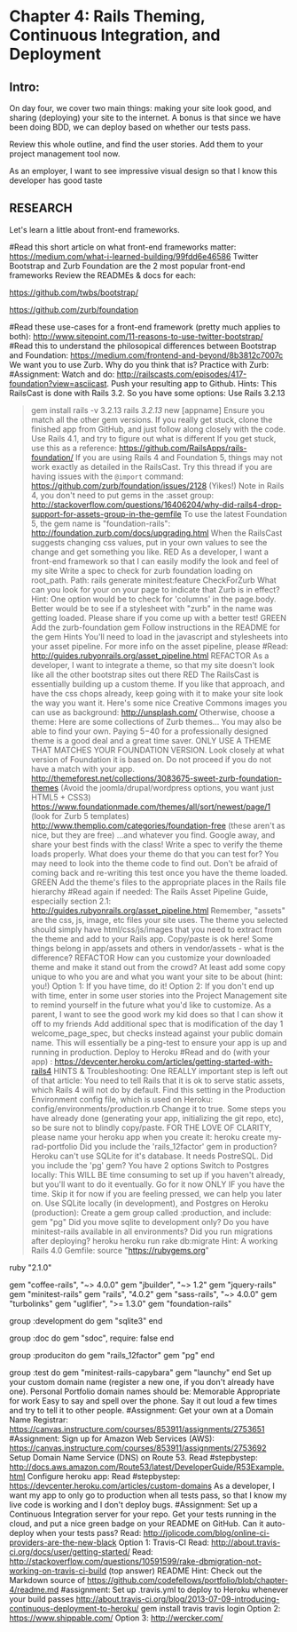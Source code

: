 # Chapter 4: Rails Theming, Continuous Integration, and Deployment

## Intro:
On day four, we cover two main things: making your site look good, and sharing (deploying) your site to the internet. A bonus is that since we have been doing BDD, we can deploy based on whether our tests pass.

Review this whole outline, and find the user stories. Add them to your project management tool now.

As an employer, I want to see impressive visual design so that I know this developer has good taste

## RESEARCH
Let's learn a little about front-end frameworks.

#Read this short article on what front-end frameworks matter: https://medium.com/what-i-learned-building/99fdd6e46586
Twitter Bootstrap and Zurb Foundation are the 2 most popular front-end frameworks
Review the READMEs & docs for each:

https://github.com/twbs/bootstrap/

https://github.com/zurb/foundation

#Read these use-cases for a front-end framework (pretty much applies to both): http://www.sitepoint.com/11-reasons-to-use-twitter-bootstrap/
#Read this to understand the philosopical differences between Bootstrap and Foundation: https://medium.com/frontend-and-beyond/8b3812c7007c
We want you to use Zurb. Why do you think that is?
Practice with Zurb:
#Assignment: Watch and do: http://railscasts.com/episodes/417-foundation?view=asciicast. Push your resulting app to Github.
Hints:
This RailsCast is done with Rails 3.2. So you have some options:
Use Rails 3.2.13
> gem install rails -v 3.2.13
> rails _3.2.13_ new [appname]
Ensure you match all the other gem versions.
If you really get stuck, clone the finished app from GitHub, and just follow along closely with the code.
Use Rails 4.1, and try to figure out what is different
If you get stuck, use this as a reference: https://github.com/RailsApps/rails-foundation/
If you are using Rails 4 and Foundation 5, things may not work exactly as detailed in the RailsCast. Try this thread if you are having issues with the `@import` command: https://github.com/zurb/foundation/issues/2128 (Yikes!)
Note in Rails 4, you don't need to put gems in the :asset group: http://stackoverflow.com/questions/16406204/why-did-rails4-drop-support-for-assets-group-in-the-gemfile
To use the latest Foundation 5, the gem name is "foundation-rails": http://foundation.zurb.com/docs/upgrading.html
When the RailsCast suggests changing css values, put in your own values to see the change and get something you like.
RED
As a developer, I want a front-end framework so that I can easily modify the look and feel of my site
Write a spec to check for zurb foundation loading on root_path.
Path:
rails generate minitest:feature CheckForZurb
What can you look for your on your page to indicate that Zurb is in effect?
Hint:
One option would be to check for 'columns' in the page.body.
Better would be to see if a stylesheet with "zurb" in the name was getting loaded.
Please share if you come up with a better test!
GREEN
Add the zurb-foundation gem
Follow instructions in the README for the gem
Hints
You'll need to load in the javascript and stylesheets into your asset pipeline.
For more info on the asset pipeline, please #Read: http://guides.rubyonrails.org/asset_pipeline.html
REFACTOR
As a developer, I want to integrate a theme, so that my site doesn't look like all the other bootstrap sites out there
RED
The RailsCast is essentially building up a custom theme. If you like that approach, and have the css chops already, keep going with it to make your site look the way you want it.
Here's some nice Creative Commons images you can use as background: http://unsplash.com/
Otherwise, choose a theme:
Here are some collections of Zurb themes... You may also be able to find your own. Paying $5-$40 for a professionally designed theme is a good deal and a great time saver.
ONLY USE A THEME THAT MATCHES YOUR FOUNDATION VERSION. Look closely at what version of Foundation it is based on. Do not proceed if you do not have a match with your app.
http://themeforest.net/collections/3083675-sweet-zurb-foundation-themes (Avoid the joomla/drupal/wordpress options, you want just HTML5 + CSS3)
https://www.foundationmade.com/themes/all/sort/newest/page/1 (look for Zurb 5 templates)
http://www.themplio.com/categories/foundation-free (these aren't as nice, but they are free)
...and whatever you find. Google away, and share your best finds with the class!
Write a spec to verify the theme loads properly. What does your theme do that you can test for? You may need to look into the theme code to find out. Don't be afraid of coming back and re-writing this test once you have the theme loaded.
GREEN
Add the theme's files to the appropriate places in the Rails file hierarchy
#Read again if needed: The Rails Asset Pipeline Guide, especially section 2.1: http://guides.rubyonrails.org/asset_pipeline.html
Remember, "assets" are the css, js, image, etc files your site uses.
The theme you selected should simply have html/css/js/images that you need to extract from the theme and add to your Rails app. Copy/paste is ok here!
Some things belong in app/assets and others in vendor/assets - what is the difference?
REFACTOR
How can you customize your downloaded theme and make it stand out from the crowd?
At least add some copy unique to who you are and what you want your site to be about (hint: you!)
Option 1: If you have time, do it!
Option 2: If you don't end up with time, enter in some user stories into the Project Management site to remind yourself in the future what you'd like to customize.
As a parent, I want to see the good work my kid does so that I can show it off to my friends
Add additional spec that is modification of the day 1 welcome_page_spec, but checks instead against your public domain name.
This will essentially be a ping-test to ensure your app is up and running in production.
Deploy to Heroku
#Read and do (with your app) : https://devcenter.heroku.com/articles/getting-started-with-rails4
HINTS & Troubleshooting:
One REALLY important step is left out of that article:
You need to tell Rails that it is ok to serve static assets, which Rails 4 will not do by default.
Find this setting in the Production Environment config file, which is used on Heroku: config/environments/production.rb
Change it to true.
Some steps you have already done (generating your app, initializing the git repo, etc), so be sure not to blindly copy/paste.
FOR THE LOVE OF CLARITY, please name your heroku app when you create it:
heroku create my-rad-portfolio
Did you include the 'rails_12factor' gem in production?
Heroku can't use SQLite for it's database. It needs PostreSQL.
Did you include the 'pg' gem?
You have 2 options
Switch to Postgres locally: This WILL BE time consuming to set up if you haven't already, but you'll want to do it eventually. Go for it now ONLY IF you have the time. Skip it for now if you are feeling pressed, we can help you later on.
Use SQLite locally (in development), and Postgres on Heroku (production):
Create a gem group called :production, and include:
gem "pg"
Did you move sqlite to development only?
Do you have minitest-rails available in all environments?
Did you run migrations after deploying?
heroku heroku run rake db:migrate
Hint:
A working Rails 4.0 Gemfile:
source "https://rubygems.org"

ruby "2.1.0"

gem "coffee-rails", "~> 4.0.0"
gem "jbuilder", "~> 1.2"
gem "jquery-rails"
gem "minitest-rails"
gem "rails", "4.0.2"
gem "sass-rails", "~> 4.0.0"
gem "turbolinks"
gem "uglifier", ">= 1.3.0"
gem "foundation-rails"

group :development do
  gem "sqlite3"
end

group :doc do
  gem "sdoc", require: false
end

group :produciton do
  gem "rails_12factor"
  gem "pg"
end

group :test do
  gem "minitest-rails-capybara"
  gem "launchy"
end
Set up your custom domain name (register a new one, if you don't already have one).
Personal Portfolio domain names should be:
Memorable
Appropriate for work
Easy to say and spell over the phone. Say it out loud a few times and try to tell it to other people.
#Assignment: Get your own at a Domain Name Registrar: https://canvas.instructure.com/courses/853911/assignments/2753651
#Assignment: Sign up for Amazon Web Services (AWS): https://canvas.instructure.com/courses/853911/assignments/2753692
 Setup Domain Name Service (DNS) on Route 53. Read #stepbystep: http://docs.aws.amazon.com/Route53/latest/DeveloperGuide/R53Example.html
Configure heroku app: Read #stepbystep: https://devcenter.heroku.com/articles/custom-domains
As a developer, I want my app to only go to production when all tests pass, so that I know my live code is working and I don't deploy bugs.
#Assignment: Set up a Continuous Integration server for your repo. Get your tests running in the cloud, and put a nice green badge on your README on GitHub. Can it auto-deploy when your tests pass?
Read: http://jolicode.com/blog/online-ci-providers-are-the-new-black
Option 1: Travis-CI
Read: http://about.travis-ci.org/docs/user/getting-started/
Read: http://stackoverflow.com/questions/10591599/rake-dbmigration-not-working-on-travis-ci-build (top answer)
README Hint:
Check out the Markdown source of https://github.com/codefellows/portfolio/blob/chapter-4/readme.md
#assignment: Set up .travis.yml to deploy to Heroku whenever your build passes
http://about.travis-ci.org/blog/2013-07-09-introducing-continuous-deployment-to-heroku/
gem install travis
travis login
Option 2: https://www.shippable.com/
Option 3: http://wercker.com/
